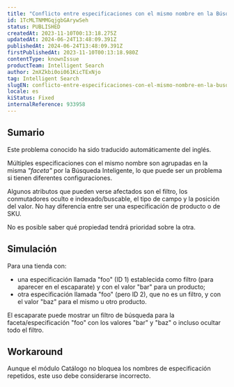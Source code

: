 ```yaml
---
title: "Conflicto entre especificaciones con el mismo nombre en la Búsqueda Inteligente"
id: 1TcMLTNMMGqjgbGArywSeh
status: PUBLISHED
createdAt: 2023-11-10T00:13:18.275Z
updatedAt: 2024-06-24T13:48:09.391Z
publishedAt: 2024-06-24T13:48:09.391Z
firstPublishedAt: 2023-11-10T00:13:18.980Z
contentType: knownIssue
productTeam: Intelligent Search
author: 2mXZkbi0oi061KicTExNjo
tag: Intelligent Search
slugEN: conflicto-entre-especificaciones-con-el-mismo-nombre-en-la-busqueda-inteligente
locale: es
kiStatus: Fixed
internalReference: 933958
---
```


## Sumario

<div class="alert alert-info">
  <p>Este problema conocido ha sido traducido automáticamente del inglés.</p>
</div>


Múltiples especificaciones con el mismo nombre son agrupadas en la misma _"faceta"_ por la Búsqueda Inteligente, lo que puede ser un problema si tienen diferentes configuraciones.

Algunos atributos que pueden verse afectados son el filtro, los conmutadores oculto e indexado/buscable, el tipo de campo y la posición del valor. No hay diferencia entre ser una especificación de producto o de SKU.

No es posible saber qué propiedad tendrá prioridad sobre la otra.


##

## Simulación


Para una tienda con:
- una especificación llamada "foo" (ID 1) establecida como filtro (para aparecer en el escaparate) y con el valor "bar" para un producto;
- otra especificación llamada "foo" (pero ID 2), que no es un filtro, y con el valor "baz" para el mismo u otro producto.

El escaparate puede mostrar un filtro de búsqueda para la faceta/especificación "foo" con los valores "bar" y "baz" o incluso ocultar todo el filtro.



## Workaround


Aunque el módulo Catálogo no bloquea los nombres de especificación repetidos, este uso debe considerarse incorrecto.




